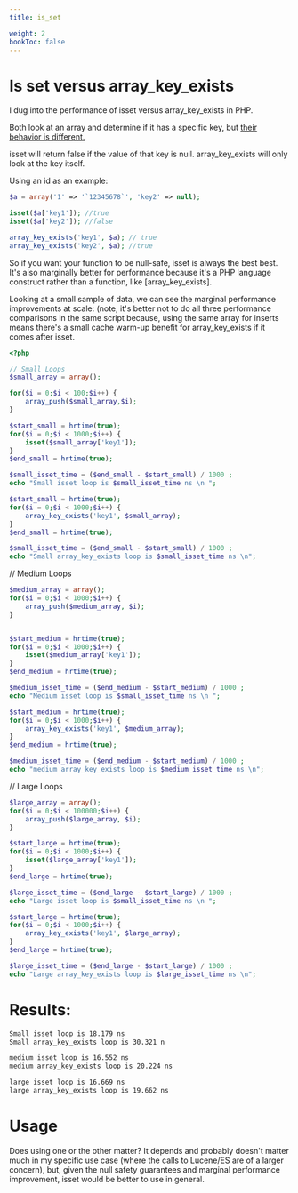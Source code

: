 ```yaml
---
title: is_set

weight: 2
bookToc: false
---
```


# Is set versus array_key_exists

I dug into the performance of isset versus array_key_exists in PHP. 

Both look at an array and determine if it has a specific key, but [their behavior is different.](https://coderwall.com/p/q9erfw/isset-vs-array_key_exists)

isset will return false if the value of that key is null. array_key_exists will only look at the key itself. 

Using an id as an example: 

```php
$a = array('1' => '`12345678`', 'key2' => null);

isset($a['key1']); //true
isset($a['key2']); //false

array_key_exists('key1', $a); // true
array_key_exists('key2', $a); //true
```

So if you want your function to be null-safe, isset is always the best best. It's also marginally better for performance because it's a PHP language construct rather than a function, like [array_key_exists]. 

Looking at a small sample of data, we can see the marginal performance improvements at scale: (note, it's better not to do all three performance comparisons in the same script because, using the same array for inserts means there's a small cache warm-up benefit for array_key_exists if it comes after isset. 

```php
<?php

// Small Loops
$small_array = array();

for($i = 0;$i < 100;$i++) {
    array_push($small_array,$i);
}

$start_small = hrtime(true);
for($i = 0;$i < 1000;$i++) {
    isset($small_array['key1']);
}
$end_small = hrtime(true);

$small_isset_time = ($end_small - $start_small) / 1000 ;
echo "Small isset loop is $small_isset_time ns \n ";

$start_small = hrtime(true);
for($i = 0;$i < 1000;$i++) {
    array_key_exists('key1', $small_array);
}
$end_small = hrtime(true);

$small_isset_time = ($end_small - $start_small) / 1000 ;
echo "Small array_key_exists loop is $small_isset_time ns \n";
```

// Medium Loops

```php
$medium_array = array();
for($i = 0;$i < 1000;$i++) {
    array_push($medium_array, $i);
}


$start_medium = hrtime(true);
for($i = 0;$i < 1000;$i++) {
    isset($medium_array['key1']);
}
$end_medium = hrtime(true);

$medium_isset_time = ($end_medium - $start_medium) / 1000 ;
echo "Medium isset loop is $small_isset_time ns \n ";

$start_medium = hrtime(true);
for($i = 0;$i < 1000;$i++) {
    array_key_exists('key1', $medium_array);
}
$end_medium = hrtime(true);

$medium_isset_time = ($end_medium - $start_medium) / 1000 ;
echo "medium array_key_exists loop is $medium_isset_time ns \n";
```

// Large Loops
```php
$large_array = array();
for($i = 0;$i < 100000;$i++) {
    array_push($large_array, $i);
}

$start_large = hrtime(true);
for($i = 0;$i < 1000;$i++) {
    isset($large_array['key1']);
}
$end_large = hrtime(true);

$large_isset_time = ($end_large - $start_large) / 1000 ;
echo "Large isset loop is $small_isset_time ns \n ";

$start_large = hrtime(true);
for($i = 0;$i < 1000;$i++) {
    array_key_exists('key1', $large_array);
}
$end_large = hrtime(true);

$large_isset_time = ($end_large - $start_large) / 1000 ;
echo "Large array_key_exists loop is $large_isset_time ns \n";
```


# Results: 

```bash
Small isset loop is 18.179 ns 
Small array_key_exists loop is 30.321 n

medium isset loop is 16.552 ns 
medium array_key_exists loop is 20.224 ns 

large isset loop is 16.669 ns 
large array_key_exists loop is 19.662 ns 
```



# Usage

Does using one or the other matter? It depends and probably doesn't matter much in my specific use case (where the calls to Lucene/ES are of a larger concern), but, given the null safety guarantees and marginal performance improvement, isset would be better to use in general.